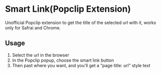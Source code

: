 # Smart Link(Popclip Extension)

Unofficial Popclip extension to get the title of the selected url with it, works only for Safrai and Chrome.

## Usage

1. Select the url in the browser
2. In the Popclip popup, choose the smart link button
3. Then past where you want, and you'll get a "page title: url" style text